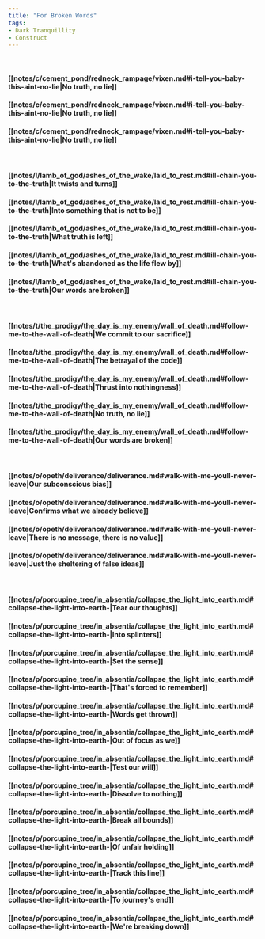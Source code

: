 ```yaml
---
title: "For Broken Words"
tags:
- Dark Tranquillity
- Construct
---
```

&nbsp;
#### [[notes/c/cement_pond/redneck_rampage/vixen.md#i-tell-you-baby-this-aint-no-lie|No truth, no lie]]
#### [[notes/c/cement_pond/redneck_rampage/vixen.md#i-tell-you-baby-this-aint-no-lie|No truth, no lie]]
#### [[notes/c/cement_pond/redneck_rampage/vixen.md#i-tell-you-baby-this-aint-no-lie|No truth, no lie]]
&nbsp;
#### [[notes/l/lamb_of_god/ashes_of_the_wake/laid_to_rest.md#ill-chain-you-to-the-truth|It twists and turns]]
#### [[notes/l/lamb_of_god/ashes_of_the_wake/laid_to_rest.md#ill-chain-you-to-the-truth|Into something that is not to be]]
#### [[notes/l/lamb_of_god/ashes_of_the_wake/laid_to_rest.md#ill-chain-you-to-the-truth|What truth is left]]
#### [[notes/l/lamb_of_god/ashes_of_the_wake/laid_to_rest.md#ill-chain-you-to-the-truth|What's abandoned as the life flew by]]
#### [[notes/l/lamb_of_god/ashes_of_the_wake/laid_to_rest.md#ill-chain-you-to-the-truth|Our words are broken]]
&nbsp;
#### [[notes/t/the_prodigy/the_day_is_my_enemy/wall_of_death.md#follow-me-to-the-wall-of-death|We commit to our sacrifice]]
#### [[notes/t/the_prodigy/the_day_is_my_enemy/wall_of_death.md#follow-me-to-the-wall-of-death|The betrayal of the code]]
#### [[notes/t/the_prodigy/the_day_is_my_enemy/wall_of_death.md#follow-me-to-the-wall-of-death|Thrust into nothingness]]
#### [[notes/t/the_prodigy/the_day_is_my_enemy/wall_of_death.md#follow-me-to-the-wall-of-death|No truth, no lie]]
#### [[notes/t/the_prodigy/the_day_is_my_enemy/wall_of_death.md#follow-me-to-the-wall-of-death|Our words are broken]]
&nbsp;
#### [[notes/o/opeth/deliverance/deliverance.md#walk-with-me-youll-never-leave|Our subconscious bias]]
#### [[notes/o/opeth/deliverance/deliverance.md#walk-with-me-youll-never-leave|Confirms what we already believe]]
#### [[notes/o/opeth/deliverance/deliverance.md#walk-with-me-youll-never-leave|There is no message, there is no value]]
#### [[notes/o/opeth/deliverance/deliverance.md#walk-with-me-youll-never-leave|Just the sheltering of false ideas]]
&nbsp;
#### [[notes/p/porcupine_tree/in_absentia/collapse_the_light_into_earth.md#collapse-the-light-into-earth-|Tear our thoughts]]
#### [[notes/p/porcupine_tree/in_absentia/collapse_the_light_into_earth.md#collapse-the-light-into-earth-|Into splinters]]
#### [[notes/p/porcupine_tree/in_absentia/collapse_the_light_into_earth.md#collapse-the-light-into-earth-|Set the sense]]
#### [[notes/p/porcupine_tree/in_absentia/collapse_the_light_into_earth.md#collapse-the-light-into-earth-|That's forced to remember]]
#### [[notes/p/porcupine_tree/in_absentia/collapse_the_light_into_earth.md#collapse-the-light-into-earth-|Words get thrown]]
#### [[notes/p/porcupine_tree/in_absentia/collapse_the_light_into_earth.md#collapse-the-light-into-earth-|Out of focus as we]]
#### [[notes/p/porcupine_tree/in_absentia/collapse_the_light_into_earth.md#collapse-the-light-into-earth-|Test our will]]
#### [[notes/p/porcupine_tree/in_absentia/collapse_the_light_into_earth.md#collapse-the-light-into-earth-|Dissolve to nothing]]
#### [[notes/p/porcupine_tree/in_absentia/collapse_the_light_into_earth.md#collapse-the-light-into-earth-|Break all bounds]]
#### [[notes/p/porcupine_tree/in_absentia/collapse_the_light_into_earth.md#collapse-the-light-into-earth-|Of unfair holding]]
#### [[notes/p/porcupine_tree/in_absentia/collapse_the_light_into_earth.md#collapse-the-light-into-earth-|Track this line]]
#### [[notes/p/porcupine_tree/in_absentia/collapse_the_light_into_earth.md#collapse-the-light-into-earth-|To journey's end]]
#### [[notes/p/porcupine_tree/in_absentia/collapse_the_light_into_earth.md#collapse-the-light-into-earth-|We're breaking down]]

